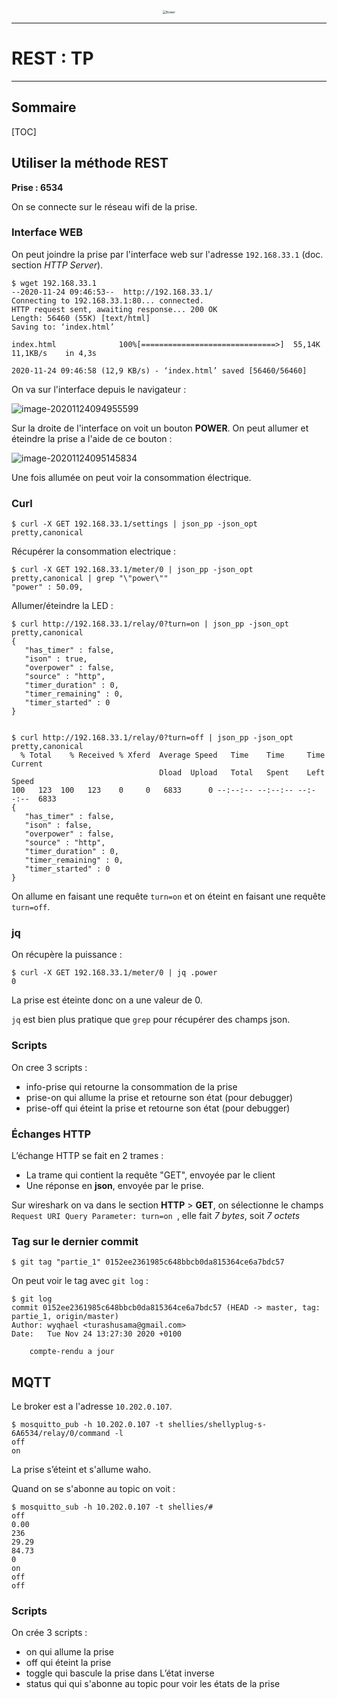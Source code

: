 <div style="text-align:center"><img src="./fleur.png" alt="flower" style="zoom:35%;" /></div>



---

# REST : TP

---

## Sommaire

[TOC]





## Utiliser la méthode REST

**Prise : 6534**

On se connecte sur le réseau wifi de la prise.



### Interface WEB

On peut joindre la prise par l'interface web sur l'adresse `192.168.33.1` (doc. section *HTTP Server*).

``` shell
$ wget 192.168.33.1
--2020-11-24 09:46:53--  http://192.168.33.1/
Connecting to 192.168.33.1:80... connected.
HTTP request sent, awaiting response... 200 OK
Length: 56460 (55K) [text/html]
Saving to: ‘index.html’

index.html              100%[==============================>]  55,14K  11,1KB/s    in 4,3s    

2020-11-24 09:46:58 (12,9 KB/s) - ‘index.html’ saved [56460/56460]
```

On va sur l'interface depuis le navigateur :

![image-20201124094955599](/home/wyq/.config/Typora/typora-user-images/image-20201124094955599.png)

Sur la droite de l'interface on voit un bouton **POWER**. On peut allumer et éteindre la prise a l'aide de ce bouton :

![image-20201124095145834](/home/wyq/.config/Typora/typora-user-images/image-20201124095145834.png)

Une fois allumée on peut voir la consommation électrique.





### Curl

``` shell
$ curl -X GET 192.168.33.1/settings | json_pp -json_opt pretty,canonical
```

Récupérer la consommation electrique :

 ``` shell
$ curl -X GET 192.168.33.1/meter/0 | json_pp -json_opt pretty,canonical | grep "\"power\""
"power" : 50.09,
 ```

Allumer/éteindre la LED :

``` shell
$ curl http://192.168.33.1/relay/0?turn=on | json_pp -json_opt pretty,canonical
{
   "has_timer" : false,
   "ison" : true,
   "overpower" : false,
   "source" : "http",
   "timer_duration" : 0,
   "timer_remaining" : 0,
   "timer_started" : 0
}


$ curl http://192.168.33.1/relay/0?turn=off | json_pp -json_opt pretty,canonical
  % Total    % Received % Xferd  Average Speed   Time    Time     Time  Current
                                 Dload  Upload   Total   Spent    Left  Speed
100   123  100   123    0     0   6833      0 --:--:-- --:--:-- --:--:--  6833
{
   "has_timer" : false,
   "ison" : false,
   "overpower" : false,
   "source" : "http",
   "timer_duration" : 0,
   "timer_remaining" : 0,
   "timer_started" : 0
}
```

On allume en faisant une requête `turn=on` et on éteint en faisant une requête `turn=off`.



### jq

On récupère la puissance :

``` shell
$ curl -X GET 192.168.33.1/meter/0 | jq .power
0
```

La prise est éteinte donc on a une valeur de 0.

`jq` est bien plus pratique que `grep` pour récupérer des champs json.



### Scripts

On cree 3 scripts :

- info-prise qui retourne la consommation de la prise
- prise-on qui allume la prise et retourne son état (pour debugger)
- prise-off qui éteint la prise et retourne son état (pour debugger)



### Échanges HTTP 

L’échange HTTP se fait en 2 trames :

- La trame qui contient la requête "GET", envoyée par le client
- Une réponse en **json**, envoyée par le prise.

Sur wireshark on va dans le section **HTTP** > **GET**, on sélectionne le champs `Request URI Query Parameter: turn=on `, elle fait *7 bytes*, soit *7 octets*



### Tag sur le dernier commit

``` shell
$ git tag "partie_1" 0152ee2361985c648bbcb0da815364ce6a7bdc57
```

On peut voir le tag avec `git log` :

``` shell
$ git log
commit 0152ee2361985c648bbcb0da815364ce6a7bdc57 (HEAD -> master, tag: partie_1, origin/master)
Author: wyqhael <turashusama@gmail.com>
Date:   Tue Nov 24 13:27:30 2020 +0100

    compte-rendu a jour
```









## MQTT

Le broker est a l'adresse `10.202.0.107`.

``` shell
$ mosquitto_pub -h 10.202.0.107 -t shellies/shellyplug-s-6A6534/relay/0/command -l
off
on
```

La prise s’éteint et s'allume waho.

Quand on se s'abonne au topic on voit :

``` shell
$ mosquitto_sub -h 10.202.0.107 -t shellies/#
off
0.00
236
29.29
84.73
0
on
off
off
```



### Scripts

On crée 3 scripts :

- on qui allume la prise
- off qui éteint la prise
- toggle qui bascule la prise dans L’état inverse
- status qui qui s'abonne au topic pour voir les états de la prise